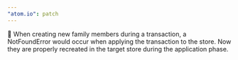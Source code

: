 ```yaml
---
"atom.io": patch
---
```


🐛 When creating new family members during a transaction, a NotFoundError would occur when applying the transaction to the store. Now they are properly recreated in the target store during the application phase.
